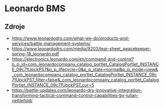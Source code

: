 # Leonardo BMS

## Zdroje
- https://www.leonardodrs.com/what-we-do/products-and-services/battle-management-systems/
- https://www.leonardodrs.com/media/9203/tear-sheet_peacekeeper-spring-18_leonardo.pdf
- https://electronics.leonardo.com/en/command-and-control?p_p_id=com_leonardocompany_catalog_portlet_CatalogPortlet_INSTANCE_09c7fUpckPS7&p_p_lifecycle=0&p_p_state=normal&p_p_mode=view&_com_leonardocompany_catalog_portlet_CatalogPortlet_INSTANCE_09c7fUpckPS7_filter=false&_com_leonardocompany_catalog_portlet_CatalogPortlet_INSTANCE_09c7fUpckPS7_cur=5
- https://battle-updates.com/leonardo-drs-innovative-integration-transforming-tactical-command-control-capabilities-by-julian-nettlefold/
